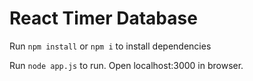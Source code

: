 # React Timer Database
Run `npm install` or `npm i` to install dependencies

Run `node app.js` to run. Open localhost:3000 in browser.